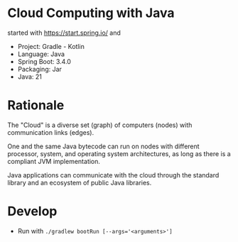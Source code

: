 # Cloud Computing with Java

started with https://start.spring.io/ and

- Project: Gradle - Kotlin
- Language: Java
- Spring Boot: 3.4.0
- Packaging: Jar
- Java: 21

# Rationale

The "Cloud" is a diverse set (graph) of computers (nodes)
with communication links (edges).

One and the same Java bytecode can run on nodes with different processor,
system, and operating system architectures,
as long as there is a compliant JVM implementation.

Java applications can communicate with the cloud through the standard library
and an ecosystem of public Java libraries.

# Develop

- Run with `./gradlew bootRun [--args='<arguments>']`
